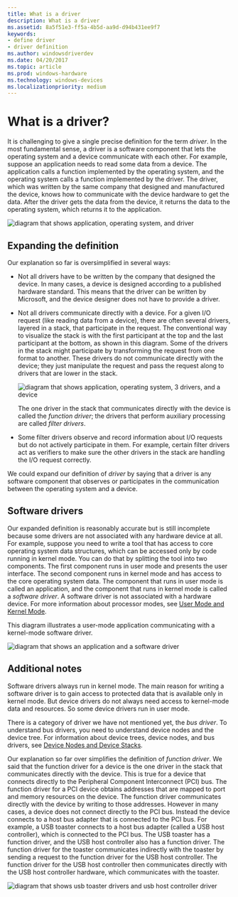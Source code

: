 ```yaml
---
title: What is a driver
description: What is a driver
ms.assetid: 8a5f51e3-ff5a-4b5d-aa9d-d94b431ee9f7
keywords:
- define driver
- driver definition
ms.author: windowsdriverdev
ms.date: 04/20/2017
ms.topic: article
ms.prod: windows-hardware
ms.technology: windows-devices
ms.localizationpriority: medium
---
```


# What is a driver?


It is challenging to give a single precise definition for the term *driver*. In the most fundamental sense, a driver is a software component that lets the operating system and a device communicate with each other. For example, suppose an application needs to read some data from a device. The application calls a function implemented by the operating system, and the operating system calls a function implemented by the driver. The driver, which was written by the same company that designed and manufactured the device, knows how to communicate with the device hardware to get the data. After the driver gets the data from the device, it returns the data to the operating system, which returns it to the application.

![diagram that shows application, operating system, and driver](images/whatisadriver01.png)

## <span id="Expanding_the_definition"></span><span id="expanding_the_definition"></span><span id="EXPANDING_THE_DEFINITION"></span>Expanding the definition


Our explanation so far is oversimplified in several ways:

-   Not all drivers have to be written by the company that designed the device. In many cases, a device is designed according to a published hardware standard. This means that the driver can be written by Microsoft, and the device designer does not have to provide a driver.

-   Not all drivers communicate directly with a device. For a given I/O request (like reading data from a device), there are often several drivers, layered in a stack, that participate in the request. The conventional way to visualize the stack is with the first participant at the top and the last participant at the bottom, as shown in this diagram. Some of the drivers in the stack might participate by transforming the request from one format to another. These drivers do not communicate directly with the device; they just manipulate the request and pass the request along to drivers that are lower in the stack.

    ![diagram that shows application, operating system, 3 drivers, and a device](images/whatisadriver02.png)

    The one driver in the stack that communicates directly with the device is called the *function driver*; the drivers that perform auxiliary processing are called *filter drivers*.

-   Some filter drivers observe and record information about I/O requests but do not actively participate in them. For example, certain filter drivers act as verifiers to make sure the other drivers in the stack are handling the I/O request correctly.

We could expand our definition of *driver* by saying that a driver is any software component that observes or participates in the communication between the operating system and a device.

## <span id="Software_drivers"></span><span id="software_drivers"></span><span id="SOFTWARE_DRIVERS"></span>Software drivers


Our expanded definition is reasonably accurate but is still incomplete because some drivers are not associated with any hardware device at all. For example, suppose you need to write a tool that has access to core operating system data structures, which can be accessed only by code running in kernel mode. You can do that by splitting the tool into two components. The first component runs in user mode and presents the user interface. The second component runs in kernel mode and has access to the core operating system data. The component that runs in user mode is called an application, and the component that runs in kernel mode is called a *software driver*. A software driver is not associated with a hardware device. For more information about processor modes, see [User Mode and Kernel Mode](user-mode-and-kernel-mode.md).

This diagram illustrates a user-mode application communicating with a kernel-mode software driver.

![diagram that shows an application and a software driver](images/whatisadriver03.png)

## <span id="Additional_notes"></span><span id="additional_notes"></span><span id="ADDITIONAL_NOTES"></span>Additional notes


Software drivers always run in kernel mode. The main reason for writing a software driver is to gain access to protected data that is available only in kernel mode. But device drivers do not always need access to kernel-mode data and resources. So some device drivers run in user mode.

There is a category of driver we have not mentioned yet, the *bus driver*. To understand bus drivers, you need to understand device nodes and the device tree. For information about device trees, device nodes, and bus drivers, see [Device Nodes and Device Stacks](device-nodes-and-device-stacks.md).

Our explanation so far over simplifies the definition of *function driver*. We said that the function driver for a device is the one driver in the stack that communicates directly with the device. This is true for a device that connects directly to the Peripheral Component Interconnect (PCI) bus. The function driver for a PCI device obtains addresses that are mapped to port and memory resources on the device. The function driver communicates directly with the device by writing to those addresses. However in many cases, a device does not connect directly to the PCI bus. Instead the device connects to a host bus adapter that is connected to the PCI bus. For example, a USB toaster connects to a host bus adapter (called a USB host controller), which is connected to the PCI bus. The USB toaster has a function driver, and the USB host controller also has a function driver. The function driver for the toaster communicates indirectly with the toaster by sending a request to the function driver for the USB host controller. The function driver for the USB host controller then communicates directly with the USB host controller hardware, which communicates with the toaster.

![diagram that shows usb toaster drivers and usb host controller driver](images/whatisadriver04.png)

 

 





